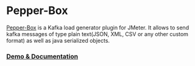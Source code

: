 # Pepper-Box 

[Pepper-Box](https://github.com/GSLabDev/pepper-box) <span>is a Kafka load generator plugin for JMeter. It allows to send kafka messages of type plain text(JSON, XML, CSV or any other custom format) as well as java serialized objects.</span>

### [Demo & Documentation](https://github.com/GSLabDev/pepper-box)
